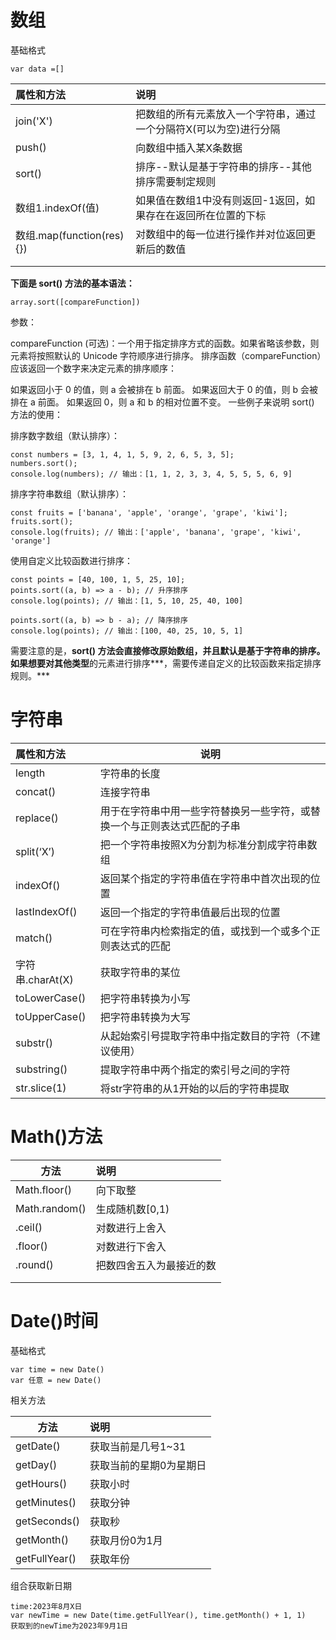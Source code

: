 

# 数组

基础格式

```
var data =[]
```

| 属性和方法                | 说明                                                         |
| :------------------------ | :----------------------------------------------------------- |
| join('X')                 | 把数组的所有元素放入一个字符串，通过一个分隔符X(可以为空)进行分隔 |
| push()                    | 向数组中插入某X条数据                                        |
| sort()                    | 排序--默认是基于字符串的排序--其他排序需要制定规则           |
| 数组1.indexOf(值)         | 如果值在数组1中没有则返回-1返回，如果存在在返回所在位置的下标 |
| 数组.map(function(res){}) | 对数组中的每一位进行操作并对位返回更新后的数值               |
|                           |                                                              |
|                           |                                                              |

**下面是 sort() 方法的基本语法：**

```
array.sort([compareFunction])
```

参数：

compareFunction (可选)：一个用于指定排序方式的函数。如果省略该参数，则元素将按照默认的 Unicode 字符顺序进行排序。
排序函数（compareFunction）应该返回一个数字来决定元素的排序顺序：

如果返回小于 0 的值，则 a 会被排在 b 前面。
如果返回大于 0 的值，则 b 会被排在 a 前面。
如果返回 0，则 a 和 b 的相对位置不变。
一些例子来说明 sort() 方法的使用：

排序数字数组（默认排序）：

```
const numbers = [3, 1, 4, 1, 5, 9, 2, 6, 5, 3, 5];
numbers.sort();
console.log(numbers); // 输出：[1, 1, 2, 3, 3, 4, 5, 5, 5, 6, 9]
```

排序字符串数组（默认排序）：

```
const fruits = ['banana', 'apple', 'orange', 'grape', 'kiwi'];
fruits.sort();
console.log(fruits); // 输出：['apple', 'banana', 'grape', 'kiwi', 'orange']
```

使用自定义比较函数进行排序：

```
const points = [40, 100, 1, 5, 25, 10];
points.sort((a, b) => a - b); // 升序排序
console.log(points); // 输出：[1, 5, 10, 25, 40, 100]

points.sort((a, b) => b - a); // 降序排序
console.log(points); // 输出：[100, 40, 25, 10, 5, 1]
```

需要注意的是，**sort() 方法会直接修改原始数组，并且默认是基于字符串的排序。**如果想要对**其他类型**的元素进行排序***，需要传递自定义的比较函数来指定排序规则。***



# 字符串

| 属性和方法       | 说明                                                         |
| :--------------- | ------------------------------------------------------------ |
| length           | 字符串的长度                                                 |
| concat()         | 连接字符串                                                   |
| replace()        | 用于在字符串中用一些字符替换另一些字符，或替换一个与正则表达式匹配的子串 |
| split(‘X’)       | 把一个字符串按照X为分割为标准分割成字符串数组                |
| indexOf()        | 返回某个指定的字符串值在字符串中首次出现的位置               |
| lastIndexOf()    | 返回一个指定的字符串值最后出现的位置                         |
| match()          | 可在字符串内检索指定的值，或找到一个或多个正则表达式的匹配   |
| 字符串.charAt(X) | 获取字符串的某位                                             |
| toLowerCase()    | 把字符串转换为小写                                           |
| toUpperCase()    | 把字符串转换为大写                                           |
| substr()         | 从起始索引号提取字符串中指定数目的字符（不建议使用）         |
| substring()      | 提取字符串中两个指定的索引号之间的字符                       |
| str.slice(1)     | 将str字符串的从1开始的以后的字符串提取                       |

# Math()方法

| 方法          | 说明                     |
| ------------- | :----------------------- |
| Math.floor()  | 向下取整                 |
| Math.random() | 生成随机数[0,1)          |
| .ceil()       | 对数进行上舍入           |
| .floor()      | 对数进行下舍入           |
| .round()      | 把数四舍五入为最接近的数 |
|               |                          |
|               |                          |

# Date()时间

基础格式

```
var time = new Date()
var 任意 = new Date()
```

相关方法

| 方法          | 说明                    |
| ------------- | :---------------------- |
| getDate()     | 获取当前是几号1~31      |
| getDay()      | 获取当前的星期0为星期日 |
| getHours()    | 获取小时                |
| getMinutes()  | 获取分钟                |
| getSeconds()  | 获取秒                  |
| getMonth()    | 获取月份0为1月          |
| getFullYear() | 获取年份                |

组合获取新日期

```
time:2023年8月X日
var newTime = new Date(time.getFullYear(), time.getMonth() + 1, 1)
获取到的newTime为2023年9月1日
```

